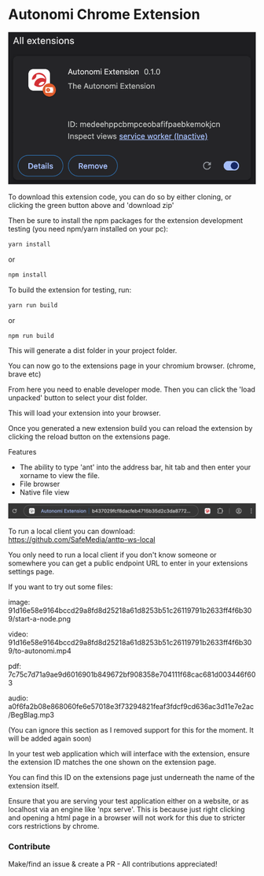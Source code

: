 # Autonomi Chrome Extension

![Autonomi Chrome Extension Page](https://github.com/SafeMedia/images/blob/main/impossible_futures/autonomi-extension-page.png)


To download this extension code, you can do so by either cloning, or clicking the green button above and 'download zip'

Then be sure to install the npm packages for the extension development testing (you need npm/yarn installed on your pc):


```bash
yarn install
```
or
```bash
npm install
```

To build the extension for testing, run:

```bash
yarn run build
```
or
```bash
npm run build
```

This will generate a dist folder in your project folder.

You can now go to the extensions page in your chromium browser. (chrome, brave etc)

From here you need to enable developer mode. Then you can click the 'load unpacked' button to select your dist folder.

This will load your extension into your browser.

Once you generated a new extension build you can reload the extension by clicking the reload button on the extensions page.

Features

- The ability to type 'ant' into the address bar, hit tab and then enter your xorname to view the file.
- File browser
- Native file view

![Omni Feature](https://github.com/SafeMedia/images/blob/main/impossible_futures/safebox/safebox-omni.png)

To run a local client you can download:
https://github.com/SafeMedia/anttp-ws-local

You only need to run a local client if you don't know someone or somewhere you can get a public endpoint URL to enter in your extensions settings page.

If you want to try out some files:

image: 91d16e58e9164bccd29a8fd8d25218a61d8253b51c26119791b2633ff4f6b309/start-a-node.png

video: 91d16e58e9164bccd29a8fd8d25218a61d8253b51c26119791b2633ff4f6b309/to-autonomi.mp4

pdf: 7c75c7d71a9ae9d6016901b849672bf908358e704111f68cac681d003446f603

audio: a0f6fa2b08e868060fe6e57018e3f73294821feaf3fdcf9cd636ac3d11e7e2ac/BegBlag.mp3


(You can ignore this section as I removed support for this for the moment. It will be added again soon)

In your test web application which will interface with the extension, ensure the extension ID matches the one shown on the extension page.

You can find this ID on the extensions page just underneath the name of the extension itself.

Ensure that you are serving your test application either on a website, or as localhost via an engine like 'npx serve'. This is because just right clicking and opening a html page in a browser will not work for this due to stricter cors restrictions by chrome.




### Contribute

Make/find an issue & create a PR - All contributions appreciated!
